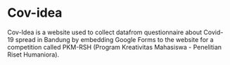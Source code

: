 # Cov-idea

Cov-Idea is a website used to collect datafrom questionnaire about Covid-19 spread in Bandung by embedding Google Forms to the website for a competition called PKM-RSH (Program Kreativitas Mahasiswa - Penelitian Riset Humaniora).

